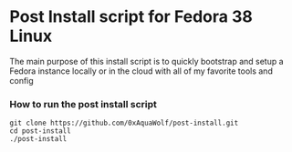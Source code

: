 # Post Install script for Fedora 38 Linux

The main purpose of this install script is to quickly bootstrap and setup a Fedora instance locally or in the cloud with all of my favorite tools and config

### How to run the post install script
```shell
git clone https://github.com/0xAquaWolf/post-install.git
cd post-install
./post-install
```
